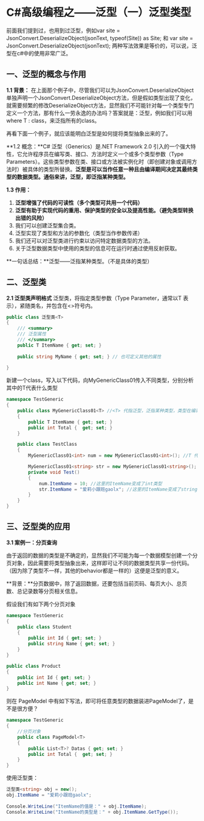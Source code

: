 # C#高级编程之——泛型（一）泛型类型

前面我们提到过，也用到过泛型，例如var site = JsonConvert.DeserializeObject(jsonText, typeof(Site)) as Site; 和 var site = JsonConvert.DeserializeObject<Site>(jsonText); 两种写法效果是等价的，可以说，泛型在c#中的使用非常广泛。

## 一、泛型的概念与作用

**1.1 背景：**
在上面那个例子中，尽管我们可以为JsonConvert.DeserializeObject<T>单独声明一个JsonConvert.DeserializeObject<Site>方法，但是假如类型出现了变化，就需要频繁的修改DeserializeObject方法，显然我们不可能针对每一个类型专门定义一个方法，那有什么一劳永逸的办法吗？答案就是：泛型，例如我们可以用<T> where T : class，来泛指所有的class。

再看下面一个例子，就应该能明白泛型是如何提将类型抽象出来的了。

**1.2 概念：**C# 泛型（Generics）是.NET Framework 2.0 引入的一个强大特性，它允许程序员在编写类、接口、方法时定义一个或多个类型参数（Type Parameters）。这些类型参数在类、接口或方法被实例化时（即创建对象或调用方法时）被具体的类型所替换。**泛型是可以当作任意一种且由编译期间决定其最终类型的数据类型。通俗来讲，泛型，即泛指某种类型。**

**1.3 作用：**

1. **泛型增强了代码的可读性（多个类型可共用一个代码）**
2. **泛型有助于实现代码的重用、保护类型的安全以及提高性能。（避免类型转换出错的风险）**
3. 我们可以创建泛型集合类。
4. 泛型实现了类型和方法的参数化（类型当作参数传递）
5. 我们还可以对泛型类进行约束以访问特定数据类型的方法。
6. 关于泛型数据类型中使用的类型的信息可在运行时通过使用反射获取。

**一句话总结：**泛型——泛指某种类型。（不是具体的类型）

## 二、泛型类

**2.1 泛型类声明格式**
泛型类，将指定类型参数（Type Parameter，通常以T 表示），紧随类名，并包含在<>符号内。

```csharp
public class 泛型类<T>
{
    /// <summary>
    /// 泛型属性
    /// </summary>
    public T ItemName { get; set; }
 
    public string MyName { get; set; } // 也可定义其他的属性
     
}
```

新建一个class，写入以下代码，向MyGenericClass01传入不同类型，分别分析其中的T代表什么类型

```csharp
namespace TestGeneric
{
    public class MyGenericClass01<T> //<T> 代指泛型，泛指某种类型，类型在编译期间确定，T也可以用其他字符标识
    {
        public T ItemName { get; set; }
        public int Total {  get; set; }
    }

    public class TestClass
    {
        MyGenericClass01<int> num = new MyGenericClass01<int>(); //T 代表int类型

        MyGenericClass01<string> str = new MyGenericClass01<string>(); //T 代表string类型
        private void Test()
        {
            num.ItemName = 10; //这里的ItemName变成了int类型
            str.ItemName = "爱莉小跟班gaolx"; //这里的ItemName变成了string类型
        }
    }
}
```

## 三、泛型类的应用

**3.1 案例一：分页查询**

由于返回的数据的类型是不确定的，显然我们不可能为每一个数据模型创建一个分页对象，因此需要将类型抽象出来，这样即可让不同的数据类型共享一份代码。（因为除了类型不一样，其他的behavior都是一样的）这便是泛型的意义。

**背景：**分页数据中，除了返回数据，还要包括当前页码、每页大小、总页数、总记录数等分页相关信息。

假设我们有如下两个分页对象

```csharp
namespace TestGeneric
{
    public class Student
    {
        public int Id { get; set; }
        public string Name { get; set; }
    }
}
```

```csharp
public class Product
{
    public int Id { get; set; }
    public int Name { get; set; }
}
```

则在 PageModel<T> 中有如下写法，即可将任意类型的数据装进PageModel了，是不是很方便？

```csharp
namespace TestGeneric
{
    //分页对象
    public class PageModel<T>
    {
        public List<T>? Datas { get; set; }
        public int Total {  get; set; }
    }
}
```

使用泛型类：

```csharp
泛型类<string> obj = new();
obj.ItemName = "爱莉小跟班gaolx";
 
Console.WriteLine("ItemName的值是：" + obj.ItemName);
Console.WriteLine("ItemName的类型是：" + obj.ItemName.GetType());
```
